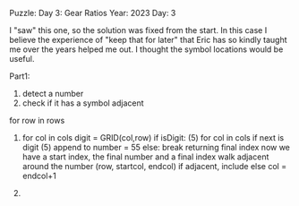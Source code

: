Puzzle: Day 3: Gear Ratios
Year: 2023
Day: 3

I "saw" this one, so the solution was fixed from the start.  In this case I believe the experience of "keep that for later" that Eric has so kindly taught me over the years helped me out.  I thought the symbol locations would be useful.


Part1:

1. detect a number
2. check if it has a symbol adjacent


for row in rows
1. for col in cols
    digit = GRID(col,row)
    if isDigit: (5)
        for col in cols
            if next is digit (5)
                append to number = 55
            else:
                break returning final index
    now we have a start index, the final number and a final index
    walk adjacent around the number (row, startcol, endcol)
    if adjacent, include
    else col = endcol+1

2. 
